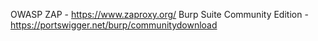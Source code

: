 OWASP ZAP - https://www.zaproxy.org/
Burp Suite Community Edition - https://portswigger.net/burp/communitydownload
